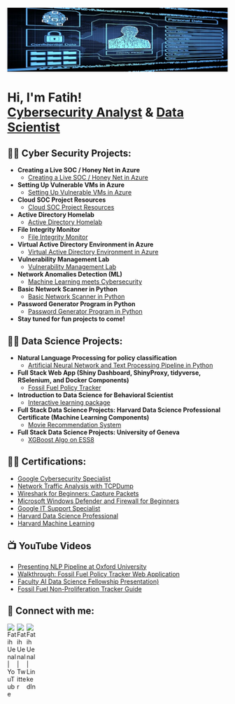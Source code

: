 ![Cloud Honeynet / SOC](https://github.com/FUenal/Azure-SOC-Honey-Net/blob/main/assets/cybersec_header1.jpg)

<h1>Hi, I'm Fatih! <br/> <a href="https://www.linkedin.com/in/fuenal/">Cybersecurity Analyst</a> & <a href="https://github.com/FUenal">Data Scientist</a> </h1>

<h2>👨‍💻 Cyber Security Projects:</h2>

- <b>Creating a Live SOC / Honey Net in Azure</b>
  - [Creating a Live SOC / Honey Net in Azure](https://github.com/FUenal/Azure-SOC-Honey-Net)
- <b>Setting Up Vulnerable VMs in Azure</b>
  - [Setting Up Vulnerable VMs in Azure](https://github.com/FUenal/Azure-VM-Prep)
- <b>Cloud SOC Project Resources</b>
  - [Cloud SOC Project Resources](https://github.com/FUenal/Cloud-SOC-Project-Resources)
- <b>Active Directory Homelab</b>
  - [Active Directory Homelab](https://github.com/FUenal)
- <b>File Integrity Monitor</b>
  - [File Integrity Monitor](https://github.com/FUenal)
- <b>Virtual Active Directory Environment in Azure</b>
  - [Virtual Active Directory Environment in Azure](https://github.com/FUenal)
- <b>Vulnerability Management Lab</b>
  - [Vulnerability Management Lab](https://github.com/FUenal)
- <b>Network Anomalies Detection (ML)</b>
  - [Machine Learning meets Cybersecurity](https://github.com/FUenal)
- <b>Basic Network Scanner in Python</b>
  - [Basic Network Scanner in Python](https://github.com/FUenal)
- <b>Password Generator Program in Python</b>
  - [Password Generator Program in Python](https://github.com/FUenal)
- <b>Stay tuned for fun projects to come!</b> 

<h2>👨‍💻 Data Science Projects:</h2>

- <b>Natural Language Processing for policy classification</b>
  - [Artificial Neural Network and Text Processing Pipeline in Python](https://github.com/FUenal/fossil_fuel_policy_nlp)
- <b>Full Stack Web App (Shiny Dashboard, ShinyProxy, tidyverse, RSelenium, and Docker Components)</b>
  - [Fossil Fuel Policy Tracker](https://github.com/FUenal/FFNPT_Tracker)
- <b>Introduction to Data Science for Behavioral Scientist</b>
  - [Interactive learning package](https://github.com/FUenal/datsci)
- <b>Full Stack Data Science Projects: Harvard Data Science Professional Certificate (Machine Learning Components)</b>
  - [Movie Recommendation System](https://github.com/FUenal/Harvard_Capstone_Project)
- <b>Full Stack Data Science Projects: University of Geneva</b>
  - [XGBoost Algo on ESS8](https://colab.research.google.com/drive/1fHdv-q-jNwi8oZONkjoMpz1TwQ_rxfeI#scrollTo=n4oTDmOm71Rs)

<h2>👨‍💻 Certifications:</h2>

- [Google Cybersecurity Specialist](https://www.coursera.org/account/accomplishments/specialization/certificate/VTTMXAX9MDAC)
- [Network Traffic Analysis with TCPDump](https://coursera.org/verify/L3PUSA7ACLZJ)
- [Wireshark for Beginners: Capture Packets](https://www.coursera.org/account/accomplishments/certificate/CKGMBVENBE7E)
- [Microsoft Windows Defender and Firewall for Beginners](https://coursera.org/share/d598a5db7594472fa7bcb197048cb50a)
- [Google IT Support Specialist](https://www.coursera.org/account/accomplishments/specialization/certificate/5CP32FTJB7QR)
- [Harvard Data Science Professional](https://credentials.edx.org/credentials/f8c6c72de1c74cb9a970487b0854ea5a/)
- [Harvard Machine Learning](https://courses.edx.org/certificates/f46fcf5ed6ce46deaee1065016c1badd)

<h2>📺 YouTube Videos</h2>

- [Presenting NLP Pipeline at Oxford University](https://www.youtube.com/watch?t=1&v=Qjkw1twD2No&feature=youtu.be&ab_channel=StockholmEnvironmentInstitute)
- [Walkthrough: Fossil Fuel Policy Tracker Web Application](https://youtu.be/SMStcR4YN8o?si=w8AMhL7HrNqHfm-S)
- [Faculty AI Data Science Fellowship Presentation)](https://youtu.be/3UAe-SgLuT4?si=63bDHbXKL6LiM7Ke)
- [Fossil Fuel Non-Proliferation Tracker Guide](https://youtu.be/1yU8l9RpyVc?si=GQQNe28kWXFnHgOx)

<h2> 🤳 Connect with me:</h2>

[<img align="left" alt="Fatih Uenal | YouTube" width="22px" src="https://cdn.jsdelivr.net/npm/simple-icons@v3/icons/youtube.svg" />][youtube]
[<img align="left" alt="Fatih Uenal | Twitter" width="22px" src="https://cdn.jsdelivr.net/npm/simple-icons@v3/icons/twitter.svg" />][twitter]
[<img align="left" alt="Fatih Uenal | LinkedIn" width="22px" src="https://cdn.jsdelivr.net/npm/simple-icons@v3/icons/linkedin.svg" />][linkedin]

[twitter]: https://twitter.com/DrUenal
[youtube]: www.youtube.com/@thedataist
[linkedin]: www.linkedin.com/in/fuenal

<!--
**FUenal/FUenal** is a ✨ _special_ ✨ repository because its `README.md` (this file) appears on your GitHub profile.

Here are some ideas to get you started:

- 🔭 I’m currently working on ...
- 🌱 I’m currently learning ...
- 👯 I’m looking to collaborate on ...
- 🤔 I’m looking for help with ...
- 💬 Ask me about ...
- 📫 How to reach me: ...
- 😄 Pronouns: ...
- ⚡ Fun fact: ...
-->
